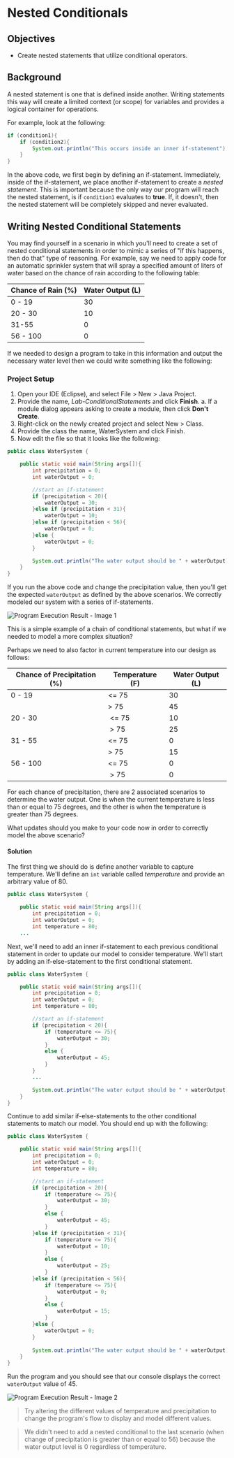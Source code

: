 # Nested Conditionals

## Objectives

* Create nested statements that utilize conditional operators.

## Background

A nested statement is one that is defined inside another. Writing statements this way will create a limited context (or scope) for variables and provides a logical container for operations.

For example, look at the following:
```java
if (condition1){
    if (condition2){
        System.out.println("This occurs inside an inner if-statement");
    }
}
```

In the above code, we first begin by defining an if-statement. Immediately, inside of the if-statement, we place another if-statement to create a _nested statement_. This is important because the only way our program will reach the nested statement, is if `condition1` evaluates to **true**. If, it doesn't, then the nested statement will be completely skipped and never evaluated.

## Writing Nested Conditional Statements

You may find yourself in a scenario in which you'll need to create a set of nested conditional statements in order to mimic a series of "if this happens, then do that" type of reasoning. For example, say we need to apply code for an automatic sprinkler system that will spray a specified amount of liters of water based on the chance of rain according to the following table:

| Chance of Rain (%) | Water Output (L) |
| -- | -- |
| 0 - 19 | 30 |
| 20 - 30 | 10 |
| 31-55 | 0 |
| 56 - 100 | 0 |


If we needed to design a program to take in this information and output the necessary water level then we could write something like the following:

### Project Setup

1. Open your IDE (Eclipse), and select File > New > Java Project.
2. Provide the name, _Lab-ConditionalStatements_ and click **Finish**.
   a. If a module dialog appears asking to create a module, then click **Don't Create**. 
3. Right-click on the newly created project and select New > Class.
4. Provide the class the name, WaterSystem and click Finish. 
5. Now edit the file so that it looks like the following:

```java
public class WaterSystem {

    public static void main(String args[]){
        int precipitation = 0;
        int waterOutput = 0;

        //start an if-statement
        if (precipitation < 20){
            waterOutput = 30;
        }else if (precipitation < 31){
            waterOutput = 10; 
        }else if (precipitation < 56){
            waterOutput = 0;
        }else {
            waterOutput = 0;
        }

        System.out.println("The water output should be " + waterOutput);
    }
}
```

If you run the above code and change the precipitation value, then you'll get the expected `waterOutput` as defined by the above scenarios. We correctly modeled our system with a series of if-statements. 

![Program Execution Result - Image 1](./images/image-1.png)

This is a simple example of a chain of conditional statements, but what if we needed to model a more complex situation?

Perhaps we need to also factor in current temperature into our design as follows:

| Chance of Precipitation (%) |  Temperature (F) | Water Output (L) |
| -- | -- | -- |
| 0 - 19 | <= 75 | 30 |
|  |> 75 | 45 | 
| 20 - 30 | <= 75 | 10 |
|  |  > 75 | 25 |
| 31 - 55 | <= 75 | 0 |
| | > 75 |  15 |
| 56 - 100 | <= 75 | 0 |
| | > 75 | 0 |


For each chance of precipitation, there are 2 associated scenarios to determine the water output. One is when the current temperature is less than or equal to 75 degrees, and the other is when the temperature is greater than 75 degrees. 

What updates should you make to your code now in order to correctly model the above scenario?

#### Solution

The first thing we should do is define another variable to capture temperature. We'll define an `int` variable called _temperature_ and provide an arbitrary value of 80. 

```java
public class WaterSystem {

    public static void main(String args[]){
        int precipitation = 0;
        int waterOutput = 0;
        int temperature = 80;
    ...
```

Next, we'll need to add an inner if-statement to each previous conditional statement in order to update our model to consider temperature. We'll start by adding an if-else-statement to the first conditional statement. 

```java
public class WaterSystem {

    public static void main(String args[]){
        int precipitation = 0;
        int waterOutput = 0;
        int temperature = 80;

        //start an if-statement
        if (precipitation < 20){
            if (temperature <= 75){
                waterOutput = 30;
            }
            else {
                waterOutput = 45;
            }
        }
        ...

        System.out.println("The water output should be " + waterOutput);
    }
}
```
Continue to add similar if-else-statements to the other conditional statements to match our model. You should end up with the following:

```java
public class WaterSystem {

    public static void main(String args[]){
        int precipitation = 0;
        int waterOutput = 0;
        int temperature = 80;

        //start an if-statement
        if (precipitation < 20){
        	if (temperature <= 75){
                waterOutput = 30;
            }
            else {
                waterOutput = 45;
            }
        }else if (precipitation < 31){
        	if (temperature <= 75){
                waterOutput = 10;
            }
            else {
                waterOutput = 25;
            } 
        }else if (precipitation < 56){
        	if (temperature <= 75){
                waterOutput = 0;
            }
            else {
                waterOutput = 15;
            }
        }else {
        	waterOutput = 0;
        }
        
        System.out.println("The water output should be " + waterOutput);
    }
}
```
Run the program and you should see that our console displays the correct `waterOutput` value of 45. 

![Program Execution Result - Image 2](./images/image-2.png)

> Try altering the different values of temperature and precipitation to change the program's flow to display and model different values. 

> We didn't need to add a nested conditional to the last scenario (when change of precipitation is greater than or equal to 56) because the water output level is 0 regardless of temperature. 